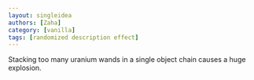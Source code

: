 ```yaml
---
layout: singleidea
authors: [Zaha]
category: [vanilla]
tags: [randomized description effect]
---
```

Stacking too many uranium wands in a single object chain causes a huge explosion.
